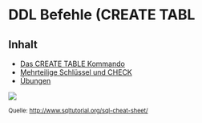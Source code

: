 # DDL Befehle (CREATE TABL

## Inhalt

- [Das CREATE TABLE Kommando](01_CreateTableCommand.md)
- [Mehrteilige Schlüssel und CHECK](02_CombinedKeys.md)
- [Übungen](Uebungen)

![](https://www.sqltutorial.org/wp-content/uploads/2016/04/SQL-Cheat-Sheet-2.png)

<sup>Quelle: http://www.sqltutorial.org/sql-cheat-sheet/</sup>
